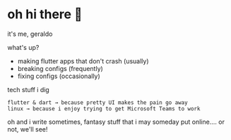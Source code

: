 # oh hi there 👋
it's me, geraldo

what's up?

- making flutter apps that don't crash (usually)
- breaking configs (frequently)
- fixing configs (occasionally)

tech stuff i dig
```
flutter & dart → because pretty UI makes the pain go away
linux → because i enjoy trying to get Microsoft Teams to work
```

oh and i write sometimes, fantasy stuff that i may someday put online.... or not, we'll see!

